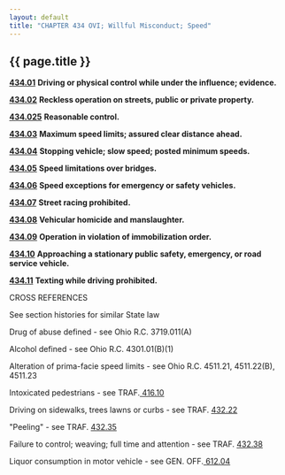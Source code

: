 ```yaml
---
layout: default
title: "CHAPTER 434 OVI; Willful Misconduct; Speed"
---
```


{{ page.title }}
----------------

[**434.01**](209cd826.html) **Driving or physical control while under the influence; evidence.**

[**434.02**](214354cc.html) **Reckless operation on streets, public or private property.**

[**434.025**](21519022.html) **Reasonable control.**

[**434.03**](21576109.html) **Maximum speed limits; assured clear distance ahead.**

[**434.04**](2199f40c.html) **Stopping vehicle; slow speed; posted minimum speeds.**

[**434.05**](21a3f73b.html) **Speed limitations over bridges.**

[**434.06**](21abc535.html) **Speed exceptions for emergency or safety vehicles.**

[**434.07**](21ae0132.html) **Street racing prohibited.**

[**434.08**](21b6685c.html) **Vehicular homicide and manslaughter.**

[**434.09**](21cb9299.html) **Operation in violation of immobilization order.**

[**434.10**](21d31cc2.html) **Approaching a stationary public safety, emergency, or road service vehicle.**

[**434.11**](21dfe5f3.html) **Texting while driving prohibited.**

CROSS REFERENCES

See section histories for similar State law

Drug of abuse defined - see Ohio R.C. 3719.011(A)

Alcohol defined - see Ohio R.C. 4301.01(B)(1)

Alteration of prima-facie speed limits - see Ohio R.C. 4511.21, 4511.22(B), 4511.23

Intoxicated pedestrians - see TRAF.[ 416.10](1e9b838f.html)

Driving on sidewalks, trees lawns or curbs - see TRAF. [432.22](1fd8b883.html)

"Peeling" - see TRAF. [432.35](204eb9af.html)

Failure to control; weaving; full time and attention - see TRAF. [432.38](205d78e0.html)

Liquor consumption in motor vehicle - see GEN. OFF.[ 612.04](2b4c42c6.html)
